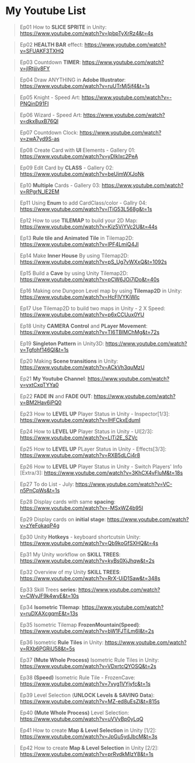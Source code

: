 # My Youtube List
     
> Ep01 How to **SLICE SPRITE** in Unity: https://www.youtube.com/watch?v=IpbpTyXrRz4&t=4s
 
> Ep02 **HEALTH BAR** effect: https://www.youtube.com/watch?v=SFUAKF3TXHQ

> Ep03 Countdown **TIMER**: https://www.youtube.com/watch?v=jlRtjjjv8FY
 
> Ep04 Draw ANYTHING in **Adobe Illustrator**: https://www.youtube.com/watch?v=ruUTrMj5jf4&t=1s

> Ep05 Knight - Speed Art: https://www.youtube.com/watch?v=-PNQinD91FI

> Ep06 Wizard - Speed Art: https://www.youtube.com/watch?v=dkx8uxB76QI

> Ep07 Countdown Clock: https://www.youtube.com/watch?v=zwA7yd9S-as

> Ep08 Create Card with **UI** Elements - Gallery 01: https://www.youtube.com/watch?v=yDIkIxc2PeA

> Ep09 Edit Card by **CLASS** - Gallery 02: https://www.youtube.com/watch?v=beUimWXJoNk

> Ep10 **Multiple** Cards - Gallery 03: https://www.youtube.com/watch?v=RPgrN_lE2EM

> Ep11 Using **Enum** to add CardClass/color - Gallry 04: https://www.youtube.com/watch?v=lTiG53L568g&t=1s

> Ep12 How to use **TILEMAP** to build your 2D Map: https://www.youtube.com/watch?v=Kiz5ViYVc2U&t=44s

> Ep13 **Rule tile and Animated Tile** in Tilemap2D: https://www.youtube.com/watch?v=lPF4LmiQ4JI

> Ep14 Make **Inner House** By using Tilemap2D: https://www.youtube.com/watch?v=pS_Ug7vWXxQ&t=1092s

> Ep15 Build a **Cave** by using Unity Tilemap2D: https://www.youtube.com/watch?v=pCW6JOi7jDo&t=40s

> Ep16 Making one Dungeon Level map by using **Tilemap2D** in Unity: https://www.youtube.com/watch?v=HcFlVYKiWlc

> Ep17 Use Tilemap2D to build two maps in Unity - 2 X Speed: https://www.youtube.com/watch?v=p6xCCUux0YU

> Ep18 Unity **CAMERA Control** and **PLayer Movement**: https://www.youtube.com/watch?v=TI6TBlMChMg&t=72s

> Ep19 **Singleton Pattern** in Unity3D: https://www.youtube.com/watch?v=Tgfohf146QI&t=1s 
 
> Ep20 Making **Scene transitions** in Unity: https://www.youtube.com/watch?v=ACkVh3quMzU

> Ep21 **My Youtube Channel**: https://www.youtube.com/watch?v=yxtCxqTYYa0

> Ep22 **FADE IN** and **FADE OUT**: https://www.youtube.com/watch?v=BM2Hav6iPQ0
  
> Ep23 How to **LEVEL UP** Player Status in Unity - Inspector[1/3]: https://www.youtube.com/watch?v=IHFCkxEdumI

> Ep24 How to **LEVEL UP** Player Status in Unity - UI[2/3]: https://www.youtube.com/watch?v=LlTi2E_SZVc

> Ep25 How to **LEVEL UP** PLayer Status in Unity - Effects[3/3]: https://www.youtube.com/watch?v=RXB5dLCi4r8

> Ep26 How to **LEVEL UP** Player Status in Unity - Switch Players' Info [Extra/3]: https://www.youtube.com/watch?v=3KhCX4vFluM&t=18s

> Ep27 To do List - July: https://www.youtube.com/watch?v=VC-n5PnCpWs&t=1s

> Ep28 Display cards with same **spacing**: https://www.youtube.com/watch?v=-MSxWZ4b95I

> Ep29 Display cards on **initial stage**: https://www.youtube.com/watch?v=zYeFokaqP4g

> Ep30 Unity **Hotkeys** - keyboard shortcutsin Unity: https://www.youtube.com/watch?v=Qb9koGfSXHQ&t=4s

> Ep31 My Unity workflow on **SKILL TREES**: https://www.youtube.com/watch?v=kyBs0XjJhqw&t=2s

> Ep32 Overview of my Unity **SKILL TREES**: https://www.youtube.com/watch?v=RrX-UiD1Saw&t=348s

> Ep33 Skill Trees **series**: https://www.youtube.com/watch?v=CWyJF9k4wyE&t=10s

> Ep34 **Isometric TIlemap**: https://www.youtube.com/watch?v=ruDXAXcgqmE&t=13s

> Ep35 Isometric Tilemap **FrozenMountain(Speed)**: https://www.youtube.com/watch?v=bW1FJTiLm6I&t=2s

> Ep36 Isometric **Rule Tiles** in Unity: https://www.youtube.com/watch?v=RXb6PGRiU58&t=5s

> Ep37 **(Mute Whole Process)** Isometric Rule Tiles in Unity: https://www.youtube.com/watch?v=VDxrtcQYOSQ&t=2s

> Ep38 **(Speed)** Isometric Rule Tile - FrozenCave: https://www.youtube.com/watch?v=7vyg1VYjyfc&t=1s

> Ep39 Level Selection (**UNLOCK Levels & SAVING Data**): https://www.youtube.com/watch?v=MZ-ed8uEsZI&t=815s

> Ep40 **(Mute Whole Process)** Level Selection: https://www.youtube.com/watch?v=uVVyBp0yLqQ

> Ep41 How to create **Map & Level Selection** in Unity [1/2]: https://www.youtube.com/watch?v=JpGu5ydJbcM&t=3s

> Ep42 How to create **Map & Level Selection** in Unity [2/2]: https://www.youtube.com/watch?v=prRvdkMIzY8&t=1s



